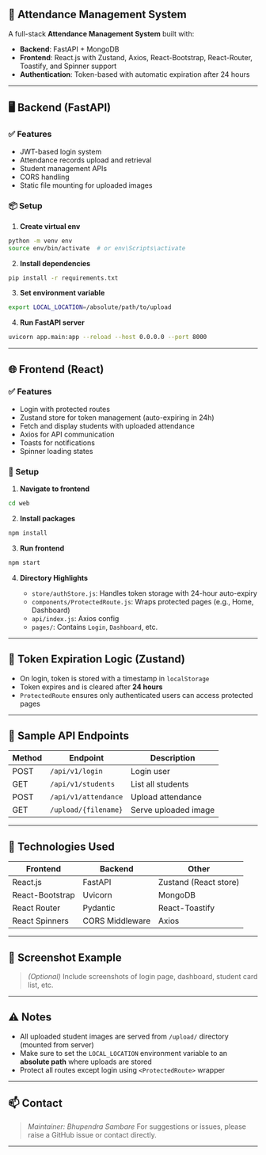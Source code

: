 ## 📘 Attendance Management System

A full-stack **Attendance Management System** built with:

* **Backend**: FastAPI + MongoDB
* **Frontend**: React.js with Zustand, Axios, React-Bootstrap, React-Router, Toastify, and Spinner support
* **Authentication**: Token-based with automatic expiration after 24 hours

---

## 🖥️ Backend (FastAPI)

### ✅ Features

* JWT-based login system
* Attendance records upload and retrieval
* Student management APIs
* CORS handling
* Static file mounting for uploaded images

### 📦 Setup

1. **Create virtual env**

```bash
python -m venv env
source env/bin/activate  # or env\Scripts\activate
```

2. **Install dependencies**

```bash
pip install -r requirements.txt
```

3. **Set environment variable**

```bash
export LOCAL_LOCATION=/absolute/path/to/upload
```

4. **Run FastAPI server**

```bash
uvicorn app.main:app --reload --host 0.0.0.0 --port 8000
```

---

## 🌐 Frontend (React)

### ✅ Features

* Login with protected routes
* Zustand store for token management (auto-expiring in 24h)
* Fetch and display students with uploaded attendance
* Axios for API communication
* Toasts for notifications
* Spinner loading states

### 🚀 Setup

1. **Navigate to frontend**

```bash
cd web
```

2. **Install packages**

```bash
npm install
```

3. **Run frontend**

```bash
npm start
```

4. **Directory Highlights**

   * `store/authStore.js`: Handles token storage with 24-hour auto-expiry
   * `components/ProtectedRoute.js`: Wraps protected pages (e.g., Home, Dashboard)
   * `api/index.js`: Axios config
   * `pages/`: Contains `Login`, `Dashboard`, etc.

---

## 🔐 Token Expiration Logic (Zustand)

* On login, token is stored with a timestamp in `localStorage`
* Token expires and is cleared after **24 hours**
* `ProtectedRoute` ensures only authenticated users can access protected pages

---

## 🧪 Sample API Endpoints

| Method | Endpoint             | Description          |
| ------ | -------------------- | -------------------- |
| POST   | `/api/v1/login`      | Login user           |
| GET    | `/api/v1/students`   | List all students    |
| POST   | `/api/v1/attendance` | Upload attendance    |
| GET    | `/upload/{filename}` | Serve uploaded image |

---

## 🔗 Technologies Used

| Frontend        | Backend         | Other                 |
| --------------- | --------------- | --------------------- |
| React.js        | FastAPI         | Zustand (React store) |
| React-Bootstrap | Uvicorn         | MongoDB               |
| React Router    | Pydantic        | React-Toastify        |
| React Spinners  | CORS Middleware | Axios                 |

---

## 📸 Screenshot Example

> *(Optional)* Include screenshots of login page, dashboard, student card list, etc.

---

## ⚠️ Notes

* All uploaded student images are served from `/upload/` directory (mounted from server)
* Make sure to set the `LOCAL_LOCATION` environment variable to an **absolute path** where uploads are stored
* Protect all routes except login using `<ProtectedRoute>` wrapper

---

## 📫 Contact

> *Maintainer: Bhupendra Sambare*
> For suggestions or issues, please raise a GitHub issue or contact directly.

---
